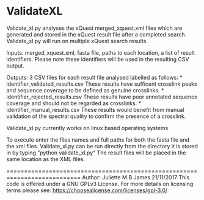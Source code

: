 ValidateXL
==========

Validate_xl.py analyses the xQuest merged_xquest.xml files which are 
generated and stored in the xQuest result file after a completed
search. 
Validate_xl.py will run on multiple xQuest search results.

Inputs: merged_xquest.xml, fasta file, paths to each location, 
a list of result identifiers. Please note these identifiers will be used
in the resulting CSV output. 

Outputs: 3 CSV files for each result file analysed labelled as follows:
    * identifier_validated_results.csv
    These results have sufficent crosslink peaks and sequence coverage to
    be defined as genuine crosslinks.
    * identifier_rejected_results.csv
    These results have poor annotated sequence coverage and should not be
    regarded as crosslinks.
    * identifier_manual_results.csv
    These results would benefit from manual validation of the spectral 
    quality to confirm the presence of a crosslink.

Validate_xl.py currently works on linux based operating systems

To execute enter the files names and full paths for both the fasta file 
and the xml files. Validate_xl.py can be run directly from the directory it 
is stored in by typing "python validate_xl.py"
The result files will be placed in the same location as the XML files. 

===========================================================================
Author: Juliette M.B James 21/11/2017
This code is offered under a GNU GPLv3 License. For more details on 
licensing terms please see: https://choosealicense.com/licenses/gpl-3.0/
